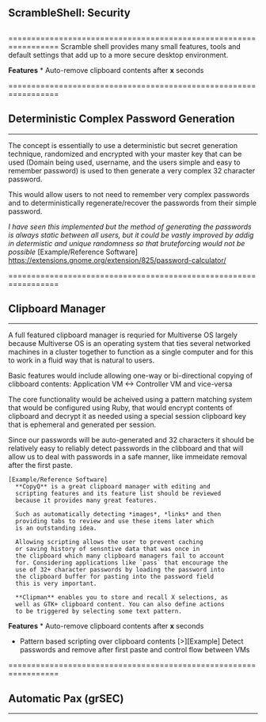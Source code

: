 ##
##  ScrambleShell: Security 
##
=================================================================
Scramble shell provides many small features, tools and default 
settings that add up to a more secure desktop environment.

**Features**
	* Auto-remove clipboard contents after __x__ seconds


=================================================================
## Deterministic Complex Password Generation 
-----------------------------------------------------------------
The concept is essentially to use a deterministic but secret 
generation technique, randomized and encrypted with your master
key that can be used (Domain being used, username, and the users
simple and easy to remember password) is used to then generate
a very complex 32 character password. 

This would allow users to not need to remember very complex
passwords and to deterministically regenerate/recover the
passwords from their simple password. 

*I have seen this implemented but the method of generating the*
*passwords is always static between all users, but it could be*
*vastly improved by addig in determistic and unique randomness*
*so that bruteforcing would not be possible*
	[Example/Reference Software]
		https://extensions.gnome.org/extension/825/password-calculator/


=================================================================
## Clipboard Manager
-----------------------------------------------------------------
A full featured clipboard manager is requried for Multiverse OS
largely because Multiverse OS is an operating system that ties
several networked machines in a cluster together to function as
a single computer and for this to work in a fluid way that is 
natural to users.

Basic features would include allowing one-way or bi-directional
copying of clibboard contents:
		Application VM <-> Controller VM and vice-versa 

The core functionality would be acheived using a pattern matching
system that would be configured using Ruby, that would encrypt
contents of clipboard and decrypt it as needed using a special
session clipboard key that is ephemeral and generated per
session. 

Since our passwords will be auto-generated and 32 characters
it should be relatively easy to reliably detect passwords in
the clibboard and that will allow us to deal with passwords in
a safe manner, like immeidate removal after the first paste. 

	[Example/Reference Software]
	  **CopyQ** is a great clipboard manager with editing and 
	  scripting features and its feature list should be reviewed
	  because it provides many great features. 
	  
	  Such as automatically detecting *images*, *links* and then
	  providing tabs to review and use these items later which
	  is an outstanding idea.
	  
	  Allowing scripting allows the user to prevent caching
	  or saving history of sensntive data that was once in 
	  the clipboard which many clipboard managers fail to account
	  for. Considering applications like `pass` that encourage the
	  use of 32+ character passwords by loading the password into
	  the clipboard buffer for pasting into the password field
	  this is very important.
	  
	  **Clipman** enables you to store and recall X selections, as
	  well as GTK+ clipboard content. You can also define actions
	  to be triggered by selecting some text pattern.

**Features**
	* Auto-remove clipboard contents after __x__ seconds
  * Pattern based scripting over clipboard contents
  	[>][Example] Detect passwords and remove after first paste and 
  	control flow between VMs
  
=================================================================
## Automatic Pax (grSEC) 
-----------------------------------------------------------------



